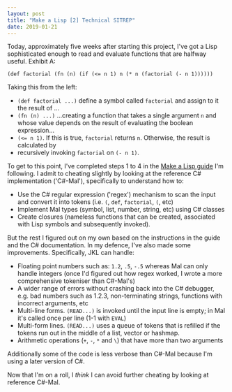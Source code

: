 ```yaml
---
layout: post
title: "Make a Lisp [2] Technical SITREP"
date: 2019-01-21
---
```


Today, approximately five weeks after starting this project, I've got a Lisp sophisticated enough to read and evaluate functions that are halfway useful. Exhibit A:

`(def factorial (fn (n) (if (<= n 1) n (* n (factorial (- n 1))))))`

Taking this from the left:

* `(def factorial ...)` define a symbol called `factorial` and assign to it the result of ...
* `(fn (n) ...)` ...creating a function that takes a single argument `n` and whose value depends on the result of evaluating the boolean expression...
* `(<= n 1)`. If this is true, `factorial` returns `n`. Otherwise, the result is calculated by
* recursively invoking `factorial` on `(- n 1)`.

To get to this point, I've completed steps 1 to 4 in the [Make a Lisp guide](https://github.com/kanaka/mal) I'm following. I admit to cheating slightly by looking at the reference C# implementation ('C#-Mal'), specifically to understand how to:
* Use the C# regular expression ('regex') mechanism to scan the input and convert it into tokens (i.e. `(`, `def`, `factorial`, `(`, etc)
* Implement Mal types (symbol, list, number, string, etc) using C# classes
* Create closures (nameless functions that can be created, associated with Lisp symbols and subsequently invoked).

But the rest I figured out on my own based on the instructions in the guide and the C# documentation. In my defence, I've also made some improvements. Specifically, JKL can handle:

* Floating point numbers such as: `1.2`, `.5`, `-.5` whereas Mal can only handle integers (once I'd figured out how regex worked, I wrote a more comprehensive tokeniser than C#-Mal's)
* A wider range of errors without crashing back into the C# debugger, e.g. bad numbers such as 1.2.3, non-terminating strings, functions with incorrect arguments, etc
* Multi-line forms. `(READ...)` is invoked until the input line is empty; in Mal it's called once per line (1-1 with `EVAL`)
* Multi-form lines. `(READ...)` uses a queue of tokens that is refilled if the tokens run out in the middle of a list, vector or hashmap. 
* Arithmetic operations (`+`, `-`, `*` and `\`) that have more than two arguments

Additionally some of the code is less verbose than C#-Mal because I'm using a later version of C#.

Now that I'm on a roll, I *think* I can avoid further cheating by looking at reference C#-Mal.
